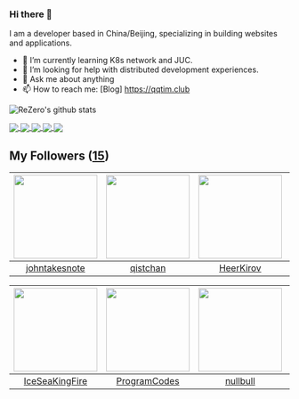 ### Hi there 👋

  I am a developer based in China/Beijing, specializing in building websites and applications.
  
  - 🌱 I’m currently learning K8s network and JUC.
  - 🤔 I’m looking for help with distributed development experiences.
  - 💬 Ask me about anything
  - 📫 How to reach me: [Blog] https://qqtim.club
  
  
  ![ReZero's github stats](https://github-readme-stats.vercel.app/api?username=rezeros&show_icons=true&title_color=fff&icon_color=79ff97&text_color=9f9f9f&bg_color=151515)
  
  
  
  <a href="https://github.com/rezeros">
<img align="center" src="https://github-readme-stats.vercel.app/api/wakatime?username=rezeros" />
  </a>

  <a href="https://github.com/rezeros">
<img align="center" src="https://github-readme-stats.vercel.app/api/top-langs/?username=rezeros&layout=compact&exclude_repo=rezeros,rezeros.github.io,blog-source&hide=css,html&langs_count=8" />
  </a>
 
  <a href="https://github.com/rezeros/zit">
<img align="center" src="https://github-readme-stats.vercel.app/api/pin/?username=rezeros&repo=zit&title_color=fff&icon_color=79ff97&text_color=9f9f9f&bg_color=151515" />
  </a>
  <a href="https://github.com/rezeros/zerobox">
<img align="center" src="https://github-readme-stats.vercel.app/api/pin/?username=rezeros&repo=zerobox&title_color=fff&icon_color=79ff97&text_color=9f9f9f&bg_color=151515" />
  </a>
  <a href="https://github.com/rezeros/leetcode">
<img align="center" src="https://github-readme-stats.vercel.app/api/pin/?username=rezeros&repo=leetcode&title_color=fff&icon_color=79ff97&text_color=9f9f9f&bg_color=151515" />
  </a>
 
  

## My Followers ([15](https://github.com/ReZeroS?tab=followers))

| <img src="https://avatars.githubusercontent.com/u/29314819?v=4" width="150" height="150" /> | <img src="https://avatars.githubusercontent.com/u/11344747?v=4" width="150" height="150" /> | <img src="https://avatars.githubusercontent.com/u/26834294?v=4" width="150" height="150" /> | <img src="https://avatars.githubusercontent.com/u/11921874?v=4" width="150" height="150" /> |
| :-----------------------------------------------------------------------------------------: | :-----------------------------------------------------------------------------------------: | :-----------------------------------------------------------------------------------------: | :-----------------------------------------------------------------------------------------: |
|                      [johntakesnote](https://github.com/johntakesnote)                      |                           [qistchan](https://github.com/qistchan)                           |                          [HeerKirov](https://github.com/HeerKirov)                          |                        [webshell520](https://github.com/webshell520)                        |

| <img src="https://avatars.githubusercontent.com/u/34676280?v=4" width="150" height="150" /> | <img src="https://avatars.githubusercontent.com/u/40146766?v=4" width="150" height="150" /> | <img src="https://avatars.githubusercontent.com/u/28078734?v=4" width="150" height="150" /> | <img src="https://avatars.githubusercontent.com/u/7304741?v=4" width="150" height="150" /> |
| :-----------------------------------------------------------------------------------------: | :-----------------------------------------------------------------------------------------: | :-----------------------------------------------------------------------------------------: | :----------------------------------------------------------------------------------------: |
|                     [IceSeaKingFire](https://github.com/IceSeaKingFire)                     |                       [ProgramCodes](https://github.com/ProgramCodes)                       |                           [nullbull](https://github.com/nullbull)                           |                               [kaue](https://github.com/kaue)                              |